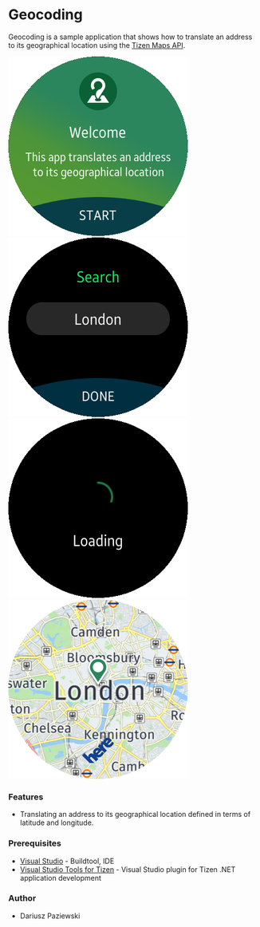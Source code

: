 # Geocoding
Geocoding is a sample application that shows how to translate an address to its geographical location using the [Tizen Maps API](https://developer.tizen.org/dev-guide/csapi/api/Tizen.Maps.html).

![WelcomePage](./Screenshots/geocoding_welcome_page.png)
![SearchPage](./Screenshots/geocoding_search_page.png)
![LoadingPage](./Screenshots/geocoding_loading_page.png)
![MapPage](./Screenshots/geocoding_map_page.png)

### Features
* Translating an address to its geographical location defined in terms of latitude and longitude.

### Prerequisites

* [Visual Studio](https://www.visualstudio.com/) - Buildtool, IDE
* [Visual Studio Tools for Tizen](https://developer.tizen.org/development/visual-studio-tools-tizen/installing-visual-studio-tools-tizen) - Visual Studio plugin for Tizen .NET application development

### Author
* Dariusz Paziewski
